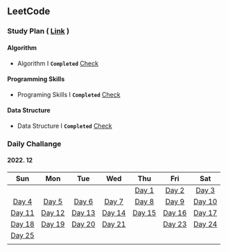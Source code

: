 ## LeetCode



### Study Plan ( [Link](https://leetcode.com/study-plan/) )

#### Algorithm

- Algorithm I **`Completed`** [Check](./Algorithm)

#### Programming Skills

- Programing Skills I **`Completed`** [Check](./ProgrammingSkills)

#### Data Structure

- Data Structure I **`Completed`** [Check](./DataStructure)



### Daily Challange

#### 2022. 12

|                 Sun                  |                  Mon                  |                 Tue                  |                 Wed                  |                  Thu                  |                 Fri                  |                  Sat                  |
| :----------------------------------: | :-----------------------------------: | :----------------------------------: | :----------------------------------: | :-----------------------------------: | :----------------------------------: | :-----------------------------------: |
|                                      |                                       |                                      |                                      | [Day 1](./Problems/leetcode_1704.md)  | [Day 2](./Problems/leetcode_1657.md) |  [Day 3](./Problems/leetcode_451.md)  |
| [Day 4](./Problems/leetcode_2256.md) |  [Day 5](./Problems/leetcode_876.md)  | [Day 6](./Problems/leetcode_328.md)  | [Day 7](./Problems/leetcode_938.md)  |  [Day 8](./Problems/leetcode_872.md)  | [Day 9](./Problems/leetcode_1026.md) | [Day 10](./Problems/leetcode_1339.md) |
| [Day 11](./Problems/leetcode_124.md) |  [Day 12](./Problems/leetcode_70.md)  | [Day 13](./Problems/leetcode_931.md) | [Day 14](./Problems/leetcode_198.md) | [Day 15](./Problems/leetcode_1143.md) | [Day 16](./Problems/leetcode_232.md) | [Day 17](./Problems/leetcode_150.md)  |
| [Day 18](./Problems/leetcode_739.md) | [Day 19](./Problems/leetcode_1971.md) | [Day 20](./Problems/leetcode_841.md) | [Day 21](./Problems/leetcode_886.md) |                                       | [Day 23](./Problems/leetcode_309.md) | [Day 24](./Problems/leetcode_790.md)  |
| [Day 25](./Problems/leetcode_55.md)  |                                       |                                      |                                      |                                       |                                      |                                       |
|                                      |                                       |                                      |                                      |                                       |                                      |                                       |

